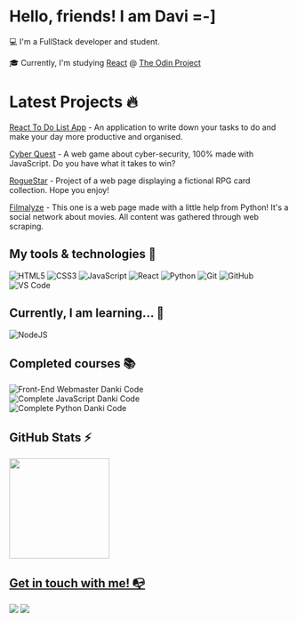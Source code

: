 # Hello, friends! I am Davi =-]

💻 I'm a FullStack developer and student.

🎓 Currently, I'm studying [React](https://www.theodinproject.com/paths/full-stack-javascript/courses/react) @ [The Odin Project](https://www.theodinproject.com)

# Latest Projects 🔥

[React To Do List App](https://react-to-do-ashen.vercel.app) - An application to write down your tasks to do and make your day more productive and organised.

[Cyber Quest](https://johnnyw23.github.io/cyber-quest) - A web game about cyber-security, 100% made with JavaScript. Do you have what it takes to win?

[RogueStar](https://johnnyw23.github.io/card-collection) - Project of a web page displaying a fictional RPG card collection. Hope you enjoy!

[Filmalyze](https://johnnyw23.github.io/web-scraping-filmalyze) - This one is a web page made with a little help from Python! It's a social network about movies. All content was gathered through web scraping.

## My tools & technologies 🔧

![HTML5](https://img.shields.io/badge/html5-%23E34F26.svg?style=for-the-badge&logo=html5&logoColor=white)
![CSS3](https://img.shields.io/badge/css3-%231572B6.svg?style=for-the-badge&logo=css3&logoColor=white)
![JavaScript](https://img.shields.io/badge/javascript-%23323330.svg?style=for-the-badge&logo=javascript&logoColor=%23F7DF1E)
![React](https://img.shields.io/badge/react-%2320232a.svg?style=for-the-badge&logo=react&logoColor=%2361DAFB)
![Python](https://img.shields.io/badge/python-3670A0?style=for-the-badge&logo=python&logoColor=ffdd54)
![Git](https://img.shields.io/badge/git-%23F05033.svg?style=for-the-badge&logo=git&logoColor=white)
![GitHub](https://img.shields.io/badge/github-%23121011.svg?style=for-the-badge&logo=github&logoColor=white)
![VS Code](https://img.shields.io/badge/VS%20Code-0078d7.svg?style=for-the-badge&logo=visual-studio-code&logoColor=white)

## Currently, I am learning... 🧩

![NodeJS](https://img.shields.io/badge/node.js-6DA55F?style=for-the-badge&logo=node.js&logoColor=white)

## Completed courses 📚

![Front-End Webmaster Danki Code](https://img.shields.io/badge/Danki_Code-black?style=for-the-badge&logo=html5&logoColor=ffdd54&label=Front-End%20Webmaster&labelColor=%2319272E&color=2A1E47&link=https%3A%2F%2Fcursos.dankicode.com%2Fcampus%2Fcurso-front-end-completo%2F)\
![Complete JavaScript Danki Code](https://img.shields.io/badge/Danki_Code-black?style=for-the-badge&logo=javascript&logoColor=ffdd54&label=Complete%20JavaScript&labelColor=%2319272E&color=2A1E47&link=https%3A%2F%2Fcursos.dankicode.com%2Fcampus%2Fcurso-javascript-completo%2F)\
![Complete Python Danki Code](https://img.shields.io/badge/Danki_Code-black?style=for-the-badge&logo=python&logoColor=ffdd54&label=Complete%20Python&labelColor=%2319272E&color=2A1E47&link=https%3A%2F%2Fcursos.dankicode.com%2Fcampus%2Fcurso-python-completo%2F
)

## GitHub Stats ⚡
<div>
<a href="https://github.com/JohnnyW23">
<img height="180em" src="https://github-readme-stats.vercel.app/api/top-langs/?username=JohnnyW23&layout=compact&langs_count=7&theme=dracula"/>
</div>

## Get in touch with me! 📭
<div>
<a href=https://www.instagram.com/johnny.nascimento23/ target="_blank"><img src="https://img.shields.io/badge/-Instagram-%23E4405F?style=for-the-badge&logo=instagram&logoColor=white" target="_blank"></a>
<a href=https://www.linkedin.com/in/davinasc/ target="_blank"><img src="https://img.shields.io/badge/-LinkedIn-%230077B5?style=for-the-badge&logo=linkedin&logoColor=white" target="_blank"></a>   
</div>

<!--
**JohnnyW23/JohnnyW23** is a ✨ _special_ ✨ repository because its `README.md` (this file) appears on your GitHub profile.

Here are some ideas to get you started:

- 🔭 I’m currently working on ...
- 🌱 I’m currently learning ...
- 👯 I’m looking to collaborate on ...
- 🤔 I’m looking for help with ...
- 💬 Ask me about ...
- 📫 How to reach me: ...
- 😄 Pronouns: ...
- ⚡ Fun fact: ...
-->
